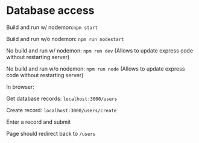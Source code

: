 # Database access

Build and run w/ nodemon:`npm start`

Build and run w/o nodemon: `npm run nodestart`

No build and run w/ nodemon: `npm run dev`
(Allows to update express code without restarting server)

No build and run w/o nodemon: `npm run node`
(Allows to update express code without restarting server)

In browser:

Get database records:
`localhost:3000/users`

Create record:
`localhost:3000/users/create`

Enter a record and submit

Page should redirect back to `/users`

